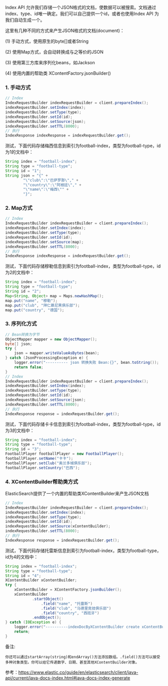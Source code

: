 Index API 允许我们存储一个JSON格式的文档，使数据可以被搜索。文档通过index、type、id唯一确定。我们可以自己提供一个id，或者也使用Index API 为我们自动生成一个。

这里有几种不同的方式来产生JSON格式的文档(document)：

(1) 手动方式，使用原生的byte[]或者String

(2) 使用Map方式，会自动转换成与之等价的JSON

(3) 使用第三方库来序列化beans，如Jackson

(4) 使用内置的帮助类 XContentFactory.jsonBuilder()



### 1. 手动方式

```java
// Index
IndexRequestBuilder indexRequestBuilder = client.prepareIndex();
indexRequestBuilder.setIndex(index);
indexRequestBuilder.setType(type);
indexRequestBuilder.setId(id);
indexRequestBuilder.setSource(json);
indexRequestBuilder.setTTL(8000);
// 执行
IndexResponse indexResponse = indexRequestBuilder.get();
```
测试，下面代码存储梅西信息到索引为football-index，类型为football-type，id为1的文档中：
```java
String index = "football-index";
String type = "football-type";
String id = "1";
String json = "{" +
        "\"club\":\"巴萨罗那\"," +
        "\"country\":\"阿根廷\"," +
        "\"name\":\"梅西\"" +
        "}";
```

### 2. Map方式

```java
// Index
IndexRequestBuilder indexRequestBuilder = client.prepareIndex();
indexRequestBuilder.setIndex(index);
indexRequestBuilder.setType(type);
indexRequestBuilder.setId(id);
indexRequestBuilder.setSource(map);
indexRequestBuilder.setTTL(8000);
// 执行
IndexResponse indexResponse = indexRequestBuilder.get();
```
测试，下面代码存储穆勒信息到索引为football-index，类型为football-type，id为2的文档中：
```java
String index = "football-index";
String type = "football-type";
String id = "2";
Map<String, Object> map = Maps.newHashMap();
map.put("name", "穆勒");
map.put("club", "拜仁慕尼黑俱乐部");
map.put("country", "德国");
```

### 3.  序列化方式

```java
// Bean转换为字节
ObjectMapper mapper = new ObjectMapper();
byte[] json;
try {
    json = mapper.writeValueAsBytes(bean);
} catch (JsonProcessingException e) {
    logger.error("---------- json 转换失败 Bean:{}", bean.toString());
    return false;
}
// Index
IndexRequestBuilder indexRequestBuilder = client.prepareIndex();
indexRequestBuilder.setIndex(index);
indexRequestBuilder.setType(type);
indexRequestBuilder.setId(id);
indexRequestBuilder.setSource(json);
indexRequestBuilder.setTTL(8000);
// 执行
IndexResponse response = indexRequestBuilder.get();
```

测试，下面代码存储卡卡信息到索引为football-index，类型为football-type，id为3的文档中：
```java
String index = "football-index";
String type = "football-type";
String id = "3";
FootballPlayer footballPlayer = new FootballPlayer();
footballPlayer.setName("卡卡");
footballPlayer.setClub("奥兰多城俱乐部");
footballPlayer.setCountry("巴西");
```

### 4.  XContentBuilder帮助类方式

ElasticSearch提供了一个内置的帮助类XContentBuilder来产生JSON文档
```java
// Index
IndexRequestBuilder indexRequestBuilder = client.prepareIndex();
indexRequestBuilder.setIndex(index);
indexRequestBuilder.setType(type);
indexRequestBuilder.setId(id);
indexRequestBuilder.setSource(xContentBuilder);
indexRequestBuilder.setTTL(8000);
// 执行
IndexResponse response = indexRequestBuilder.get();
```

测试，下面代码存储托雷斯信息到索引为football-index，类型为football-type，id为4的文档中：
```java
String index = "football-index";
String type = "football-type";
String id = "4";
XContentBuilder xContentBuilder;
try {
    xContentBuilder = XContentFactory.jsonBuilder();
    xContentBuilder
            .startObject()
                .field("name", "托雷斯")
                .field("club", "马德里竞技俱乐部")
                .field("country", "西班牙")
            .endObject();
} catch (IOException e) {
    logger.error("----------indexDocByXContentBuilder create xContentBuilder failed", e);
    return;
}
```
备注:
```
你还可以通过startArray(string)和endArray()方法添加数组。.field()方法可以接受多种对象类型。你可以给它传递数字、日期、甚至其他XContentBuilder对象。
```

参考：https://www.elastic.co/guide/en/elasticsearch/client/java-api/current/java-docs-index.html#java-docs-index-generate
